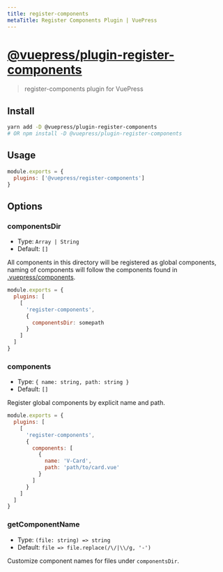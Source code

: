 ```yaml
---
title: register-components
metaTitle: Register Components Plugin | VuePress
---
```


# [@vuepress/plugin-register-components](https://github.com/vuejs/vuepress/tree/master/packages/%40vuepress/plugin-register-components)

> register-components plugin for VuePress

## Install

```bash
yarn add -D @vuepress/plugin-register-components
# OR npm install -D @vuepress/plugin-register-components
```

## Usage

```javascript
module.exports = {
  plugins: ['@vuepress/register-components']
}
```

## Options

### componentsDir

- Type: `Array | String`
- Default: `[]`

All components in this directory will be registered as global components, naming of components will follow the components found in [.vuepress/components](https://vuepress.vuejs.org/guide/using-vue.html#using-components).

``` js
module.exports = {
  plugins: [
    [
      'register-components',
      {
        componentsDir: somepath
      }
    ]
  ]
}
```

### components

- Type: `{ name: string, path: string }`
- Default: `[]`

Register global components by explicit name and path.

``` js
module.exports = {
  plugins: [
    [
      'register-components',
      {
        components: [
          {
            name: 'V-Card',
            path: 'path/to/card.vue'
          }
        ]
      }
    ]
  ]
}
```

### getComponentName

- Type: `(file: string) => string`
- Default: `file => file.replace(/\/|\\/g, '-')`

Customize component names for files under `componentsDir`.
